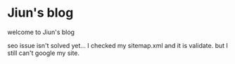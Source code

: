 # Jiun's blog

welcome to Jiun's blog

seo issue isn't solved yet...
I checked my sitemap.xml and it is validate.
but I still can't google my site.
